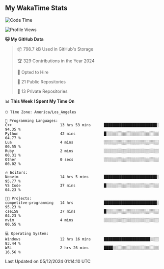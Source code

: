 ## My WakaTime Stats
<!--START_SECTION:waka-->
![Code Time](http://img.shields.io/badge/Code%20Time-184%20hrs%2053%20mins-blue)

![Profile Views](http://img.shields.io/badge/Profile%20Views-0-blue)

**🐱 My GitHub Data** 

> 📦 798.7 kB Used in GitHub's Storage 
 > 
> 🏆 329 Contributions in the Year 2024
 > 
> 💼 Opted to Hire
 > 
> 📜 21 Public Repositories 
 > 
> 🔑 13 Private Repositories 
 > 
📊 **This Week I Spent My Time On** 

```text
🕑︎ Time Zone: America/Los_Angeles

💬 Programming Languages: 
C++                      13 hrs 53 mins      ████████████████████████░   94.35 % 
Python                   42 mins             █░░░░░░░░░░░░░░░░░░░░░░░░   04.77 % 
Lua                      4 mins              ░░░░░░░░░░░░░░░░░░░░░░░░░   00.55 % 
Ruby                     2 mins              ░░░░░░░░░░░░░░░░░░░░░░░░░   00.31 % 
Other                    0 secs              ░░░░░░░░░░░░░░░░░░░░░░░░░   00.02 % 

🔥 Editors: 
Neovim                   14 hrs 5 mins       ████████████████████████░   95.77 % 
VS Code                  37 mins             █░░░░░░░░░░░░░░░░░░░░░░░░   04.23 % 

🐱‍💻 Projects: 
competitve-programming   14 hrs              ████████████████████████░   95.23 % 
cse158                   37 mins             █░░░░░░░░░░░░░░░░░░░░░░░░   04.23 % 
nvim                     4 mins              ░░░░░░░░░░░░░░░░░░░░░░░░░   00.55 % 

💻 Operating System: 
Windows                  12 hrs 16 mins      █████████████████████░░░░   83.44 % 
WSL                      2 hrs 26 mins       ████░░░░░░░░░░░░░░░░░░░░░   16.56 % 
```


 Last Updated on 05/12/2024 01:14:10 UTC
<!--END_SECTION:waka-->
